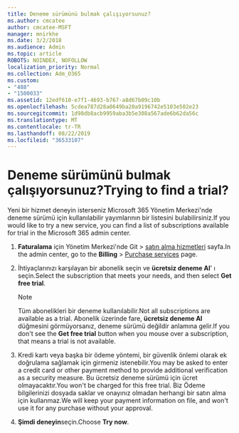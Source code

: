 ```yaml
---
title: Deneme sürümünü bulmak çalışıyorsunuz?
ms.author: cmcatee
author: cmcatee-MSFT
manager: mnirkhe
ms.date: 3/2/2018
ms.audience: Admin
ms.topic: article
ROBOTS: NOINDEX, NOFOLLOW
localization_priority: Normal
ms.collection: Adm_O365
ms.custom:
- "488"
- "1500033"
ms.assetid: 12edf610-e7f1-4693-b767-a8d67b09c10b
ms.openlocfilehash: 5cdea787d28a0649ba20a9196742e5103e502e23
ms.sourcegitcommit: 1d98db8acb9959aba3b5e308a567ade6b62da56c
ms.translationtype: MT
ms.contentlocale: tr-TR
ms.lasthandoff: 08/22/2019
ms.locfileid: "36533107"
---
```

# <a name="trying-to-find-a-trial"></a><span data-ttu-id="3adbe-102">Deneme sürümünü bulmak çalışıyorsunuz?</span><span class="sxs-lookup"><span data-stu-id="3adbe-102">Trying to find a trial?</span></span>

<span data-ttu-id="3adbe-103">Yeni bir hizmet deneyin isterseniz Microsoft 365 Yönetim Merkezi'nde deneme sürümü için kullanılabilir yayımlarının bir listesini bulabilirsiniz.</span><span class="sxs-lookup"><span data-stu-id="3adbe-103">If you would like to try a new service, you can find a list of subscriptions available for trial in the Microsoft 365 admin center.</span></span>
  
1. <span data-ttu-id="3adbe-104">**Faturalama** için Yönetim Merkezi'nde Git \> [satın alma hizmetleri](https://go.microsoft.com/fwlink/p/?linkid=868433) sayfa.</span><span class="sxs-lookup"><span data-stu-id="3adbe-104">In the admin center, go to the **Billing** \> [Purchase services](https://go.microsoft.com/fwlink/p/?linkid=868433) page.</span></span>

2. <span data-ttu-id="3adbe-105">İhtiyaçlarınızı karşılayan bir abonelik seçin ve **ücretsiz deneme Al**' ı seçin.</span><span class="sxs-lookup"><span data-stu-id="3adbe-105">Select the subscription that meets your needs, and then select  **Get free trial**.</span></span>

    > [!NOTE]
    > <span data-ttu-id="3adbe-106">Tüm abonelikleri bir deneme kullanılabilir.</span><span class="sxs-lookup"><span data-stu-id="3adbe-106">Not all subscriptions are available as a trial.</span></span> <span data-ttu-id="3adbe-107">Abonelik üzerinde fare, **ücretsiz deneme Al** düğmesini görmüyorsanız, deneme sürümü değildir anlamına gelir.</span><span class="sxs-lookup"><span data-stu-id="3adbe-107">If you don't see the **Get free trial** button when you mouse over a subscription, that means a trial is not available.</span></span>
  
3. <span data-ttu-id="3adbe-108">Kredi kartı veya başka bir ödeme yöntemi, bir güvenlik önlemi olarak ek doğrulama sağlamak için girmeniz istenebilir.</span><span class="sxs-lookup"><span data-stu-id="3adbe-108">You may be asked to enter a credit card or other payment method to provide additional verification as a security measure.</span></span> <span data-ttu-id="3adbe-109">Bu ücretsiz deneme sürümü için ücret olmayacaktır.</span><span class="sxs-lookup"><span data-stu-id="3adbe-109">You won't be charged for this free trial.</span></span> <span data-ttu-id="3adbe-110">Biz Ödeme bilgilerinizi dosyada saklar ve onayınız olmadan herhangi bir satın alma için kullanmaz.</span><span class="sxs-lookup"><span data-stu-id="3adbe-110">We will keep your payment information on file, and won't use it for any purchase without your approval.</span></span>

4. <span data-ttu-id="3adbe-111">**Şimdi deneyin**seçin.</span><span class="sxs-lookup"><span data-stu-id="3adbe-111">Choose **Try now**.</span></span>